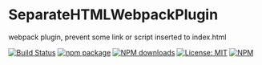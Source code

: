 # SeparateHTMLWebpackPlugin
webpack plugin, prevent some link or script inserted to index.html

[![Build Status](https://travis-ci.org/wkcole/SeparateHTMLWebpackPlugin.svg?branch=master)](https://travis-ci.org/wkcole/SeparateHTMLWebpackPlugin)
[![npm package](https://img.shields.io/npm/v/@wayco/separate-html-webpack-plugin.svg)](https://www.npmjs.org/package/@wayco/separate-html-webpack-plugin)
[![NPM downloads](http://img.shields.io/npm/dm/@wayco/separate-html-webpack-plugin.svg)](https://www.npmjs.org/package/@wayco/separate-html-webpack-plugin)
[![License: MIT](https://img.shields.io/badge/License-MIT-yellow.svg)](LICENSE)
[![NPM](https://nodei.co/npm/@wayco/separate-html-webpack-plugin.png?mini=true)](https://npmjs.org/package/@wayco/separate-html-webpack-plugin)
